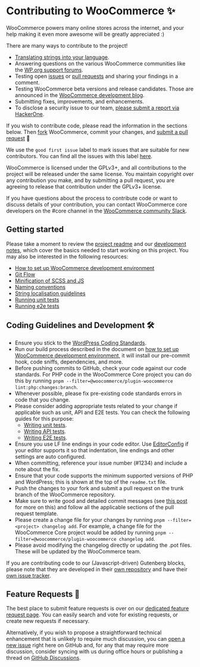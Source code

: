 # Contributing to WooCommerce ✨

WooCommerce powers many online stores across the internet, and your help making it even more awesome will be greatly appreciated :)

There are many ways to contribute to the project!

- [Translating strings into your language](https://github.com/woocommerce/woocommerce/wiki/Translating-WooCommerce).
- Answering questions on the various WooCommerce communities like the [WP.org support forums](https://wordpress.org/support/plugin/woocommerce/).
- Testing open [issues](https://github.com/woocommerce/woocommerce/issues) or [pull requests](https://github.com/woocommerce/woocommerce/pulls) and sharing your findings in a comment.
- Testing WooCommerce beta versions and release candidates. Those are announced in the [WooCommerce development blog](https://developer.woo.com/blog/).
- Submitting fixes, improvements, and enhancements.
- To disclose a security issue to our team, [please submit a report via HackerOne](https://hackerone.com/automattic/).

If you wish to contribute code, please read the information in the sections below. Then [fork](https://docs.github.com/en/get-started/quickstart/fork-a-repo) WooCommerce, commit your changes, and [submit a pull request](https://docs.github.com/en/pull-requests/collaborating-with-pull-requests/proposing-changes-to-your-work-with-pull-requests/about-pull-requests) 🎉

We use the `good first issue` label to mark issues that are suitable for new contributors. You can find all the issues with this label [here](https://github.com/woocommerce/woocommerce/issues?q=is%3Aopen+is%3Aissue+label%3A%22type%3A+good+first+issue%22).

WooCommerce is licensed under the GPLv3+, and all contributions to the project will be released under the same license. You maintain copyright over any contribution you make, and by submitting a pull request, you are agreeing to release that contribution under the GPLv3+ license.

If you have questions about the process to contribute code or want to discuss details of your contribution, you can contact WooCommerce core developers on the #core channel in the [WooCommerce community Slack](https://woo.com/community-slack/).

## Getting started

Please take a moment to review the [project readme](https://github.com/woocommerce/woocommerce/blob/trunk/README.md) and our [development notes](https://github.com/woocommerce/woocommerce/blob/trunk/DEVELOPMENT.md), which cover the basics needed to start working on this project. You may also be interested in the following resources:

- [How to set up WooCommerce development environment](https://github.com/woocommerce/woocommerce/wiki/How-to-set-up-WooCommerce-development-environment)
- [Git Flow](https://github.com/woocommerce/woocommerce/wiki/WooCommerce-Git-Flow)
- [Minification of SCSS and JS](https://github.com/woocommerce/woocommerce/wiki/Minification-of-SCSS-and-JS)
- [Naming conventions](https://github.com/woocommerce/woocommerce/wiki/Naming-conventions)
- [String localisation guidelines](https://github.com/woocommerce/woocommerce/wiki/String-localisation-guidelines)
- [Running unit tests](https://github.com/woocommerce/woocommerce/blob/trunk/plugins/woocommerce/tests/README.md)
- [Running e2e tests](https://github.com/woocommerce/woocommerce/blob/trunk/plugins/woocommerce/tests/e2e/README.md)

## Coding Guidelines and Development 🛠

- Ensure you stick to the [WordPress Coding Standards](https://make.wordpress.org/core/handbook/best-practices/coding-standards/php/).
- Run our build process described in the document on [how to set up WooCommerce development environment](https://github.com/woocommerce/woocommerce/wiki/How-to-set-up-WooCommerce-development-environment), it will install our pre-commit hook, code sniffs, dependencies, and more.
- Before pushing commits to GitHub, check your code against our code standards. For PHP code in the WooCommerce Core project you can do this by running `pnpm --filter=@woocommerce/plugin-woocommerce lint:php:changes:branch`.
- Whenever possible, please fix pre-existing code standards errors in code that you change.
- Please consider adding appropriate tests related to your change if applicable such as unit, API and E2E tests. You can check the following guides for this purpose:
    - [Writing unit tests](https://github.com/woocommerce/woocommerce/blob/trunk/plugins/woocommerce/tests/README.md#guide-for-writing-unit-tests).
    - [Writing API tests](https://github.com/woocommerce/woocommerce/tree/trunk/plugins/woocommerce/tests/api-core-tests#guide-for-writing-api-tests).
    - [Writing E2E tests](https://github.com/woocommerce/woocommerce/tree/trunk/plugins/woocommerce/tests/e2e-pw#guide-for-writing-e2e-tests).
- Ensure you use LF line endings in your code editor. Use [EditorConfig](http://editorconfig.org/) if your editor supports it so that indentation, line endings and other settings are auto configured.
- When committing, reference your issue number (#1234) and include a note about the fix.
- Ensure that your code supports the minimum supported versions of PHP and WordPress; this is shown at the top of the `readme.txt` file.
- Push the changes to your fork and submit a pull request on the trunk branch of the WooCommerce repository.
- Make sure to write good and detailed commit messages (see [this post](https://chris.beams.io/posts/git-commit/) for more on this) and follow all the applicable sections of the pull request template.
- Please create a change file for your changes by running `pnpm --filter=<project> changelog add`. For example, a change file for the WooCommerce Core project would be added by running `pnpm --filter=@woocommerce/plugin-woocommerce changelog add`. 
- Please avoid modifying the changelog directly or updating the .pot files. These will be updated by the WooCommerce team. 

If you are contributing code to our (Javascript-driven) Gutenberg blocks, please note that they are developed in their [own repository](https://github.com/woocommerce/woocommerce-gutenberg-products-block) and have their [own issue tracker](https://github.com/woocommerce/woocommerce-gutenberg-products-block/issues).

## Feature Requests 🚀

The best place to submit feature requests is over on our [dedicated feature request page](https://woo.com/feature-requests/woocommerce/). You can easily search and vote for existing requests, or create new requests if necessary.

Alternatively, if you wish to propose a straightforward technical enhancement that is unlikely to require much discussion, you can [open a new issue](https://github.com/woocommerce/woocommerce/issues/new?assignees=&labels=type%3A+enhancement%2Cstatus%3A+awaiting+triage&template=2-enhancement.yml&title=%5BEnhancement%5D%3A+) right here on GitHub and, for any that may require more discussion, consider syncing with us during office hours or publishing a thread on [GitHub Discussions](https://github.com/woocommerce/woocommerce/discussions).
